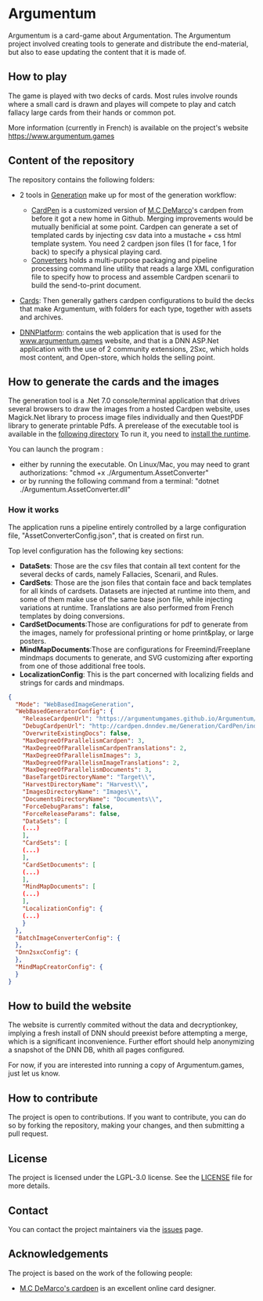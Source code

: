 # Argumentum

Argumentum is a card-game about Argumentation. The Argumentum project involved creating tools to generate and distribute the end-material, but also to ease updating the content that it is made of.

## How to play

The game is played with two decks of cards. Most rules involve rounds where a small card is drawn and playes will compete to play and catch fallacy large cards from their hands or common pot.

More information (currently in French) is available on the project's website https://www.argumentum.games


## Content of the repository

The repository contains the following folders:

*  2 tools in [Generation](/Generation) make up for most of the generation workflow:
    * [CardPen](/Generation/CardPen/index.html) is a customized version of [M.C DeMarco](https://github.com/mcdemarco/)'s cardpen from before it got a new home in Github. Merging improvements would be mutually benificial at some point.
	Cardpen can generate a set of templated cards by injecting csv data into a mustache + css html template system.
	You need 2 cardpen json files (1 for face, 1 for back) to specify a physical playing card.
	* [Converters](/Generation/Converters) holds a multi-purpose packaging and pipeline processing command line utility that reads a large XML configuration file to specify how to process and assemble Cardpen scenarii to build the send-to-print document. 
* [Cards](/Cards): Then generally gathers cardpen configurations to build the decks that make Argumentum, with folders for each type, together with assets and archives.
	
* [DNNPlatform](/DNNPlatform): contains the web application that is used for the www.argumentum.games website, and that is a DNN ASP.Net application with the use of 2 community extensions, 2Sxc, which holds most content, and Open-store, which holds the selling point.  

## How to generate the cards and the images

The generation tool is a .Net 7.0 console/terminal application that drives several browsers to draw the images from a hosted Cardpen website, uses Magick.Net library to process image files individually and then QuestPDF library to generate printable Pdfs.
A prerelease of the executable tool is available in the [following directory](https://github.com/ArgumentumGames/Argumentum/tree/master/Generation/Converters/Argumentum.AssetConverter/Published/v1.3)
To run it, you need to [install the runtime](https://dotnet.microsoft.com/download/dotnet/7.0/runtime).

You can launch the program :

- either by running the executable. On Linux/Mac, you may need to grant authorizations: "chmod +x ./Argumentum.AssetConverter"
- or by running the following command from a terminal: "dotnet ./Argumentum.AssetConverter.dll"

### How it works

The application runs a pipeline entirely controlled by a large configuration file, "AssetConverterConfig.json", that is created on first run.

Top level configuration has the following key sections:

- **DataSets**: Those are the csv files that contain all text content for the several decks of cards, namely Fallacies, Scenarii, and Rules.
- **CardSets**: Those are the json files that contain face and back templates for all kinds of cardsets. Datasets are injected at runtime into them, and some of them make use of the same base json file, while injecting variations at runtime. Translations are also performed from French templates by doing conversions.
- **CardSetDocuments**:Those are configurations for pdf to generate from the images, namely for professional printing or home print&play, or large posters.
- **MindMapDocuments**:Those are configurations for Freemind/Freeplane mindmaps documents to generate, and SVG customizing after exporting from one of those additional free tools.
- **LocalizationConfig**: This is the part concerned with localizing fields and strings for cards and mindmaps.

```json
{
  "Mode": "WebBasedImageGeneration",
  "WebBasedGeneratorConfig": {
    "ReleaseCardpenUrl": "https://argumentumgames.github.io/Argumentum/Generation/CardPen/index.html",
    "DebugCardpenUrl": "http://cardpen.dnndev.me/Generation/CardPen/index.html",
    "OverwriteExistingDocs": false,
    "MaxDegreeOfParallelismCardpen": 3,
    "MaxDegreeOfParallelismCardpenTranslations": 2,
    "MaxDegreeOfParallelismImages": 3,
    "MaxDegreeOfParallelismImageTranslations": 2,
    "MaxDegreeOfParallelismDocuments": 3,
    "BaseTargetDirectoryName": "Target\\",
    "HarvestDirectoryName": "Harvest\\",
    "ImagesDirectoryName": "Images\\",
    "DocumentsDirectoryName": "Documents\\",
    "ForceDebugParams": false,
    "ForceReleaseParams": false,
    "DataSets": [
	(...)
    ],
    "CardSets": [
	(...)
    ],
    "CardSetDocuments": [
	(...)
    ],
    "MindMapDocuments": [
	(...)
    ],
    "LocalizationConfig": {
	(...)
    }
  },
  "BatchImageConverterConfig": {
  },
  "Dnn2sxcConfig": {
  },
  "MindMapCreatorConfig": {  
  }
}
```




## How to build the website

The website is currently commited without the data and decryptionkey, implying a fresh install of DNN should preexist before attempting a merge, which is a significant inconvenience. Further effort should help anonymizing a snapshot of the DNN DB, whith all pages configured.

For now, if you are interested into running a copy of Argumentum.games, just let us know.

## How to contribute

The project is open to contributions. If you want to contribute, you can do so by forking the repository, making your changes, and then submitting a pull request.

## License

The project is licensed under the LGPL-3.0 license. See the [LICENSE](/LICENSE) file for more details.

## Contact

You can contact the project maintainers via the [issues](/issues) page.

## Acknowledgements

The project is based on the work of the following people:

* [M.C DeMarco's cardpen](https://github.com/mcdemarco/cardpen) is an excellent online card designer.


